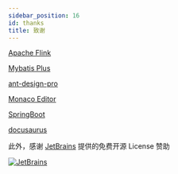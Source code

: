 ```yaml
---
sidebar_position: 16
id: thanks
title: 致谢
---
```



[Apache Flink](https://github.com/apache/flink)

[Mybatis Plus](https://github.com/baomidou/mybatis-plus)

[ant-design-pro](https://github.com/ant-design/ant-design-pro)

[Monaco Editor](https://github.com/Microsoft/monaco-editor)

[SpringBoot](https://spring.io/projects/spring-boot)

[docusaurus]( https://github.com/facebook/docusaurus/)

此外，感谢 [JetBrains](https://www.jetbrains.com/?from=dlink) 提供的免费开源 License 赞助

[![JetBrains](http://www.aiwenmo.com/dinky/docs/zh-CN/thanks/jetbrains.svg)](https://www.jetbrains.com/?from=dlink)